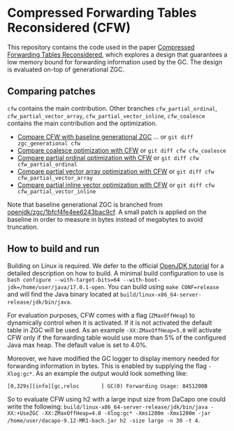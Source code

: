 # Compressed Forwarding Tables Reconsidered (CFW)

This repository contains the code used in the paper [Compressed Forwarding Tables Reconsidered](https://doi.org/10.1145/3546918.3546928), which explores a design that guarantees a low memory bound for forwarding information used by the GC. The design is evaluated on-top of generational ZGC.

## Comparing patches

`cfw` contains the main contribution. Other branches `cfw_partial_ordinal`, `cfw_partial_vector_array`, `cfw_partial_vector_inline`, `cfw_coalesce` contains the main contribution and the optimization.

* [Compare CFW with baseline generational 
ZGC](https://github.com/JonasNorlinder/cfw-mplr22/compare/zgc_generational...cfw) ... 
or `git diff zgc_generational cfw`
* [Compare coalesce optimization with CFW](https://github.com/JonasNorlinder/cfw-mplr22/compare/cfw...cfw_coalesce) or `git diff cfw cfw_coalesce`
* [Compare partial ordinal optimization with CFW](https://github.com/JonasNorlinder/cfw-mplr22/compare/cfw...cfw_partial_ordinal) or `git diff cfw cfw_partial_ordinal`
* [Compare partial vector array optimization with CFW](https://github.com/JonasNorlinder/cfw-mplr22/compare/cfw...cfw_partial_vector_array) or `git diff cfw cfw_partial_vector_array`
* [Compare partial inline vector optimization with CFW](https://github.com/JonasNorlinder/cfw-mplr22/compare/cfw...cfw_partial_vector_inline) or `git diff cfw cfw_partial_vector_inline`

Note that baseline generational ZGC is branched from [openjdk/zgc/1bfcf4fe4ee6243bac9cf](https://github.com/openjdk/zgc/commit/1bfcf4fe4ee6243bac9cff0f828bb418bd843e6f). A small patch is applied on the baseline in order to measure in bytes instead of megabytes to avoid truncation.

## How to build and run
Building on Linux is required. We defer to the official [OpenJDK tutorial](https://openjdk.org/groups/build/doc/building.html) for a detailed description on how to build. A minimal build configuration to use is `bash configure --with-target-bits=64 --with-boot-jdk=/home/user/java/17.0.1-open`. You can build using `make CONF=release` and will find the Java binary located at `build/linux-x86_64-server-release/jdk/bin/java`.

For evaluation purposes, CFW comes with a flag (`ZMaxOffHeap`) to dynamically control when it is activated. If it is not activated the default table in ZGC will be used. As an example `-XX:ZMaxOffHeap=5.0` will activate CFW only if the forwarding table would use more than 5% of the configured Java max heap. The default value is set to 4.0%.

Moreover, we have modified the GC logger to display memory needed for forwarding information in bytes. This is enabled by supplying the flag `-Xlog:gc*`. As an example the output would look something like:

```
[0,329s][info][gc,reloc       ] GC(0) Forwarding Usage: 8451200B
```

So to evaluate CFW using h2 with a large input size from DaCapo one could write the following: `build/linux-x86_64-server-release/jdk/bin/java -XX:+UseZGC -XX:ZMaxOffHeap=4.0 -Xlog:gc* -Xms1200m -Xmx1200m -jar /home/user/dacapo-9.12-MR1-bach.jar h2 -size large -n 30 -t 4`.
